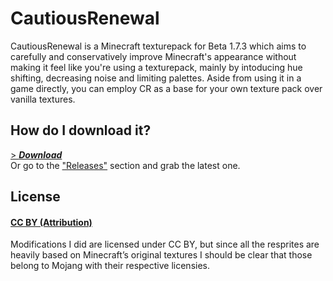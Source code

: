 # CautiousRenewal
CautiousRenewal is a Minecraft texturepack for Beta 1.7.3 which aims to carefully and conservatively improve Minecraft's appearance without making it feel like you're using a texturepack, mainly by intoducing hue shifting, decreasing noise and limiting palettes. Aside from using it in a game directly, you can employ CR as a base for your own texture pack over vanilla textures. 

## How do I download it?
[> _**Download**_](https://github.com/temhotaokeaha/cautious_renewal/files/9794677/cautious_renewal.zip)<br>
Or go to the ["Releases"](https://github.com/temhotaokeaha/cautious_renewal/releases) section and grab the latest one. 
## License
#### [**CC BY (Attribution)**](https://creativecommons.org/licenses/by/4.0/)
Modifications I did are licensed under CC BY, but since all the resprites are heavily based on Minecraft’s original textures I should be clear that those belong to Mojang with their respective licensies.
